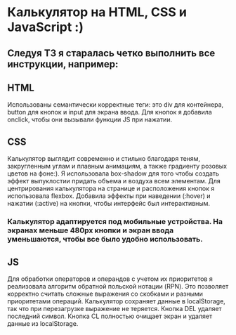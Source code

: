 # Калькулятор на HTML, CSS и JavaScript :)

## Следуя ТЗ я старалась четко выполнить все инструкции, например:

## HTML

Использованы семантически корректные теги: это div для контейнера, button для кнопок и input для экрана ввода. Для кнопок я добавила onclick, чтобы они вызывали функции JS при нажатии. 

## CSS

Калькулятор выглядит современно и стильно благодаря теням, закругленным углам и плавным анимациям, а также градиенту розовых цветов на фоне:). Я использовала box-shadow для того чтобы создать эффект выпуклостии придать объема и воздуха всем элементам.
 Для центрирования калькулятора на странице и расположения кнопок я использовала flexbox. Добавила эффекты при наведении (:hover) и нажатии (:active) на кнопки, чтобы интерфейс был интерактивным.

### Калькулятор адаптируется под мобильные устройства. На экранах меньше 480px кнопки и экран ввода уменьшаются, чтобы все было удобно использовать.


## JS
Для обработки операторов и операндов с учетом их приоритетов я реализовала алгоритм обратной польской нотации (RPN). Это позволяет корректно считать сложные выражения со скобками и разными приоритетами операций. Калькулятор сохраняет данные в localStorage, так что при перезагрузке выражение не теряется. Кнопка DEL удаляет последний символ. Кнопка CL полностью очищает экран и удаляет данные из localStorage.
